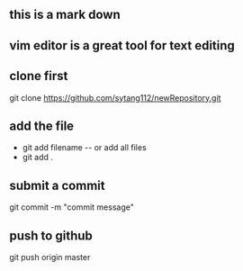 ## this is a mark down

## vim editor is a great tool for text editing

## clone first
git clone https://github.com/sytang112/newRepository.git

## add the file 
* git add filename
-- or add all files
* git add . 

## submit a commit
git commit -m "commit message"

## push to github
git push origin master
